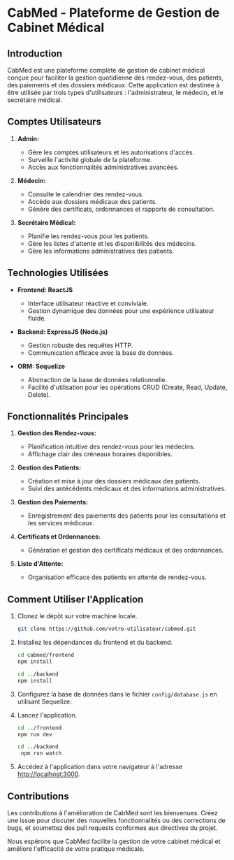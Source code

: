 
# CabMed - Plateforme de Gestion de Cabinet Médical

## Introduction
CabMed est une plateforme complète de gestion de cabinet médical conçue pour faciliter la gestion quotidienne des rendez-vous, des patients, des paiements et des dossiers médicaux. Cette application est destinée à être utilisée par trois types d'utilisateurs : l'administrateur, le médecin, et le secrétaire médical.

## Comptes Utilisateurs
1. **Admin:**
   - Gère les comptes utilisateurs et les autorisations d'accès.
   - Surveille l'activité globale de la plateforme.
   - Accès aux fonctionnalités administratives avancées.

2. **Médecin:**
   - Consulte le calendrier des rendez-vous.
   - Accède aux dossiers médicaux des patients.
   - Génère des certificats, ordonnances et rapports de consultation.

3. **Secrétaire Médical:**
   - Planifie les rendez-vous pour les patients.
   - Gère les listes d'attente et les disponibilités des médecins.
   - Gère les informations administratives des patients.

## Technologies Utilisées
- **Frontend: ReactJS**
  - Interface utilisateur réactive et conviviale.
  - Gestion dynamique des données pour une expérience utilisateur fluide.

- **Backend: ExpressJS (Node.js)**
  - Gestion robuste des requêtes HTTP.
  - Communication efficace avec la base de données.

- **ORM: Sequelize**
  - Abstraction de la base de données relationnelle.
  - Facilité d'utilisation pour les opérations CRUD (Create, Read, Update, Delete).

## Fonctionnalités Principales
1. **Gestion des Rendez-vous:**
   - Planification intuitive des rendez-vous pour les médecins.
   - Affichage clair des créneaux horaires disponibles.

2. **Gestion des Patients:**
   - Création et mise à jour des dossiers médicaux des patients.
   - Suivi des antécédents médicaux et des informations administratives.

3. **Gestion des Paiements:**
   - Enregistrement des paiements des patients pour les consultations et les services médicaux.

4. **Certificats et Ordonnances:**
   - Génération et gestion des certificats médicaux et des ordonnances.

5. **Liste d'Attente:**
   - Organisation efficace des patients en attente de rendez-vous.

## Comment Utiliser l'Application
1. Clonez le dépôt sur votre machine locale.
   ```bash
   git clone https://github.com/votre-utilisateur/cabmed.git
   ```

2. Installez les dépendances du frontend et du backend.
   ```bash
   cd cabmed/frontend
   npm install

   cd ../backend
   npm install
   ```

3. Configurez la base de données dans le fichier `config/database.js` en utilisant Sequelize.

4. Lancez l'application.
   ```bash
   cd ../frontend
   npm run dev

   cd ../backend
    npm run watch
   ```

5. Accédez à l'application dans votre navigateur à l'adresse [http://localhost:3000](http://localhost:3000).

## Contributions
Les contributions à l'amélioration de CabMed sont les bienvenues. Créez une issue pour discuter des nouvelles fonctionnalités ou des corrections de bugs, et soumettez des pull requests conformes aux directives du projet.

Nous espérons que CabMed facilite la gestion de votre cabinet médical et améliore l'efficacité de votre pratique médicale.




